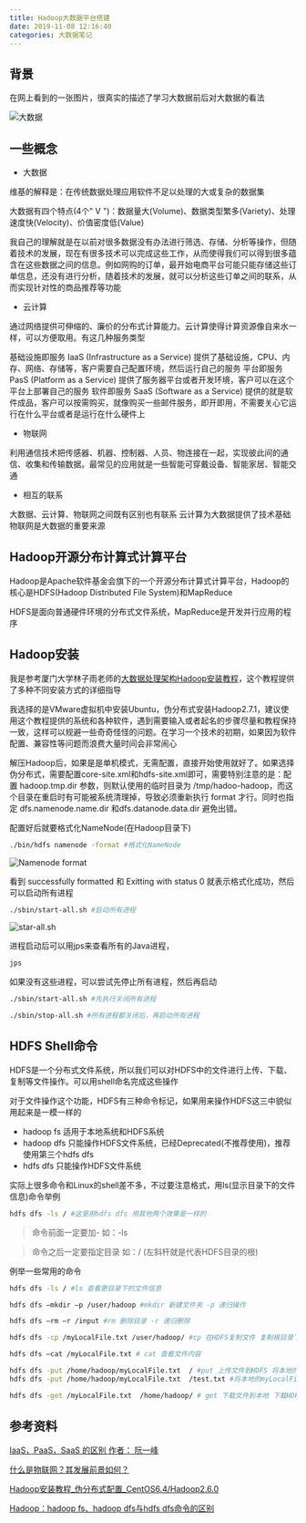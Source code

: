 ```yaml
---
title: Hadoop大数据平台搭建
date: 2019-11-08 12:16:40
categories: 大数据笔记
---
```

## 背景
在网上看到的一张图片，很真实的描述了学习大数据前后对大数据的看法 


![大数据](bigData/1.jpg)

 
## 一些概念
- 大数据

维基的解释是：在传统数据处理应用软件不足以处理的大或复杂的数据集

大数据有四个特点(4个" V ")：数据量大(Volume)、数据类型繁多(Variety)、处理速度快(Velocity)、价值密度低(Value)

我自己的理解就是在以前对很多数据没有办法进行筛选、存储、分析等操作，但随着技术的发展，现在有很多技术可以完成这些工作，从而使得我们可以得到很多蕴含在这些数据之间的信息。例如网购的订单，最开始电商平台可能只能存储这些订单信息，还没有进行分析，随着技术的发展，就可以分析这些订单之间的联系，从而实现针对性的商品推荐等功能
- 云计算   

通过网络提供可伸缩的、廉价的分布式计算能力。云计算使得计算资源像自来水一样，可以方便取用。有这几种服务类型

基础设施即服务 IaaS (Infrastructure as a Service) 提供了基础设施，CPU、内存、网络、存储等，客户需要自己配置环境，然后运行自己的服务
平台即服务 PasS (Platform as a Service) 提供了服务器平台或者开发环境，客户可以在这个平台上部署自己的服务
软件即服务 SaaS (Software as a Service) 提供的就是软件成品，客户可以按需购买，就像购买一些邮件服务，即开即用，不需要关心它运行在什么平台或者是运行在什么硬件上
-  物联网

利用通信技术把传感器、机器、控制器、人员、物连接在一起，实现彼此间的通信、收集和传输数据。最常见的应用就是一些智能可穿戴设备、智能家居、智能交通
- 相互的联系 

大数据、云计算、物联网之间既有区别也有联系
云计算为大数据提供了技术基础
物联网是大数据的重要来源

## Hadoop开源分布计算式计算平台
Hadoop是Apache软件基金会旗下的一个开源分布计算式计算平台，Hadoop的核心是HDFS(Hadoop Distributed File System)和MapReduce

HDFS是面向普通硬件环境的分布式文件系统，MapReduce是开发并行应用的程序

## Hadoop安装
我是参考厦门大学林子雨老师的[大数据处理架构Hadoop安装教程](http://dblab.xmu.edu.cn/blog/285/)，这个教程提供了多种不同安装方式的详细指导

我选择的是VMware虚拟机中安装Ubuntu，伪分布式安装Hadoop2.7.1，建议使用这个教程提供的系统和各种软件，遇到需要输入或者起名的步骤尽量和教程保持一致，这样可以规避一些奇奇怪怪的问题。在学习一个技术的初期，如果因为软件配置、兼容性等问题而浪费大量时间会非常闹心

解压Hadoop后，如果是是单机模式，无需配置，直接开始使用就好了。如果选择伪分布式，需要配置core-site.xml和hdfs-site.xml即可，需要特别注意的是：配置 hadoop.tmp.dir 参数，则默认使用的临时目录为 /tmp/hadoo-hadoop，而这个目录在重启时有可能被系统清理掉，导致必须重新执行 format 才行。同时也指定 dfs.namenode.name.dir 和dfs.datanode.data.dir 避免出错。

配置好后就要格式化NameNode(在Hadoop目录下)
``` bash
./bin/hdfs namenode -format #格式化NameNode
```

![Namenode format](bigData/2.png)

看到 successfully formatted 和 Exitting with status 0 就表示格式化成功，然后可以启动所有进程
``` bash
./sbin/start-all.sh #启动所有进程
```
![star-all.sh](bigData/3.png)

进程启动后可以用jps来查看所有的Java进程，
``` bash
jps
```
如果没有这些进程，可以尝试先停止所有进程，然后再启动
``` bash
./sbin/start-all.sh #先执行关闭所有进程

./sbin/stop-all.sh #所有进程都关闭后，再启动所有进程
```

## HDFS Shell命令
HDFS是一个分布式文件系统，所以我们可以对HDFS中的文件进行上传、下载、复制等文件操作。可以用shell命名完成这些操作

对于文件操作这个功能，HDFS有三种命令标记，如果用来操作HDFS这三中貌似用起来是一模一样的
- hadoop fs  适用于本地系统和HDFS系统
- hadoop dfs 只能操作HDFS文件系统，已经Deprecated(不推荐使用)，推荐使用第三个hdfs dfs
- hdfs dfs 只能操作HDFS文件系统

实际上很多命令和Linux的shell差不多，不过要注意格式，用ls(显示目录下的文件信息)命令举例
``` bash
hdfs dfs -ls / #这里用hdfs dfs 用其他两个效果是一样的
```
> 命令前面一定要加- 如：-ls

> 命令之后一定要指定目录 如：/     (左斜杆就是代表HDFS目录的根)

例举一些常用的命令
``` bash
hdfs dfs -ls / #ls 查看更目录下的文件信息

hdfs dfs –mkdir –p /user/hadoop #mkdir 新建文件夹 -p 递归操作

hdfs dfs –rm –r /input #rm 删除目录 -r 递归删除

hdfs dfs -cp /myLocalFile.txt /user/hadoop/ #cp 在HDFS复制文件 复制根目录下的myLocalFile.txt到/user/hadoop/

hdfs dfs –cat /myLocalFile.txt # cat 查看文件内容 

hdfs dfs -put /home/hadoop/myLocalFile.txt  / #put 上传文件到HDFS 将本地的myLocalFile.txt文件上传到HDFS的根目录下
hdfs dfs -put /home/hadoop/myLocalFile.txt  /test.txt #将本地的myLocalFile.txt文件上传到HDFS的根目录下,并且重命名为test.txt

hdfs dfs -get /myLocalFile.txt  /home/hadoop/ # get 下载文件到本地 下载HDFS根目录下的myLocalFile.txt文件到本地的/home/hadoop/
```

## 参考资料
 [IaaS，PaaS，SaaS 的区别 作者： 阮一峰](http://www.ruanyifeng.com/blog/2017/07/iaas-paas-saas.html)

 [什么是物联网？其发展前景如何？](https://www.zhihu.com/question/19751763)

 [Hadoop安装教程_伪分布式配置_CentOS6.4/Hadoop2.6.0](http://dblab.xmu.edu.cn/blog/install-hadoop-in-centos/)

 [Hadoop：hadoop fs、hadoop dfs与hdfs dfs命令的区别](https://blog.csdn.net/pipisorry/article/details/51340838)
